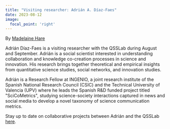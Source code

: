 ```yaml
---
title: "Visiting researcher: Adrián A. Díaz-Faes"
date: 2023-08-12
image:
  focal_point: 'right'
---
```

By [Madelaine Hare](https://www.qsslab.ca/author/madelaine-hare/)

Adrián Díaz-Faes is a visiting researcher with the QSSLab during August and September. Adrián is a social scientist interested in understanding collaboration and knowledge co-creation processes in science and innovation. His research brings together theoretical and empirical insights from quantitative science studies, social networks, and innovation studies.

Adrián is a Research Fellow at INGENIO, a joint research institute of the Spanish National Research Council (CSIC) and the Technical University of Valencia (UPV) where he leads the Spanish R&D funded project titled "SciCoMetrics", studying science-society interactions captured in news and social media to develop a novel taxonomy of science communication metrics.

Stay up to date on collaborative projects between Adrián and the QSSLab [here](https://www.qsslab.ca/project/).

<!--more-->
